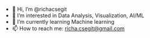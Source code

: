 - 👋 Hi, I’m @richacsegit
- 👀 I’m interested in Data Analysis, Visualization, AI/ML
- 🌱 I’m currently learning Machine learning
- 📫 How to reach me: richa.csegit@gmail.com

<!---
richacsegit/richacsegit is a ✨ special ✨ repository because its `README.md` (this file) appears on your GitHub profile.
You can click the Preview link to take a look at your changes.
--->
